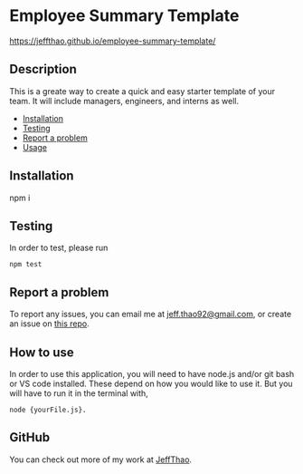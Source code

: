 # Employee Summary Template
https://jeffthao.github.io/employee-summary-template/
  ## Description
  This is a greate way to create a quick and easy starter template of your team. It will include managers, engineers, and interns as well.

  * [Installation](#installation)
  * [Testing](#testing)
  * [Report a problem](#email)
  * [Usage](#usage)
  
  ## Installation
  npm i

  ## Testing
  In order to test, please run
  ```
  npm test
  ```
  ## Report a problem
  To report any issues, you can email me at jeff.thao92@gmail.com, or create an issue on [this repo](https://github.com/JeffThao/employee-summary-template/issues).

  ## How to use
  In order to use this application, you will need to have node.js and/or git bash or VS code installed. These depend on how you would like to use it. But you will have to run it in the terminal with,
  ```
  node {yourFile.js}.
  ```

  ## GitHub
  You can check out more of my work at [JeffThao](https://www.github.com/JeffThao).
